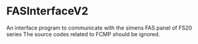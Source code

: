 # FASInterfaceV2
An interface program to communicate with the simens FAS panel of FS20 series
The source codes related to FCMP should be ignored.
